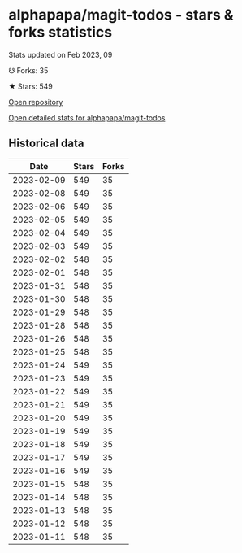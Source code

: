 # alphapapa/magit-todos - stars & forks statistics

Stats updated on Feb 2023, 09

☋ Forks: 35

★ Stars: 549

[Open repository](https://github.com/alphapapa/magit-todos)

[Open detailed stats for alphapapa/magit-todos](https://reviewgithub.com/rep/alphapapa/magit-todos)

## Historical data
| Date | Stars | Forks |
|------|-------|-------|
| 2023-02-09 | 549 | 35 | 
| 2023-02-08 | 549 | 35 | 
| 2023-02-06 | 549 | 35 | 
| 2023-02-05 | 549 | 35 | 
| 2023-02-04 | 549 | 35 | 
| 2023-02-03 | 549 | 35 | 
| 2023-02-02 | 548 | 35 | 
| 2023-02-01 | 548 | 35 | 
| 2023-01-31 | 548 | 35 | 
| 2023-01-30 | 548 | 35 | 
| 2023-01-29 | 548 | 35 | 
| 2023-01-28 | 548 | 35 | 
| 2023-01-26 | 548 | 35 | 
| 2023-01-25 | 548 | 35 | 
| 2023-01-24 | 549 | 35 | 
| 2023-01-23 | 549 | 35 | 
| 2023-01-22 | 549 | 35 | 
| 2023-01-21 | 549 | 35 | 
| 2023-01-20 | 549 | 35 | 
| 2023-01-19 | 549 | 35 | 
| 2023-01-18 | 549 | 35 | 
| 2023-01-17 | 549 | 35 | 
| 2023-01-16 | 549 | 35 | 
| 2023-01-15 | 548 | 35 | 
| 2023-01-14 | 548 | 35 | 
| 2023-01-13 | 548 | 35 | 
| 2023-01-12 | 548 | 35 | 
| 2023-01-11 | 548 | 35 | 


